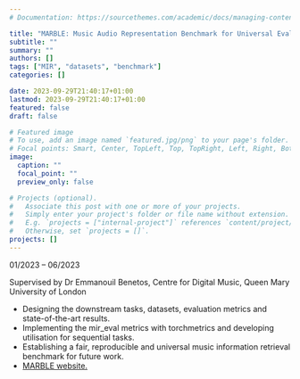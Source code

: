 ```yaml
---
# Documentation: https://sourcethemes.com/academic/docs/managing-content/

title: "MARBLE: Music Audio Representation Benchmark for Universal Evaluation"
subtitle: ""
summary: ""
authors: []
tags: ["MIR", "datasets", "benchmark"]
categories: []

date: 2023-09-29T21:40:17+01:00
lastmod: 2023-09-29T21:40:17+01:00
featured: false
draft: false

# Featured image
# To use, add an image named `featured.jpg/png` to your page's folder.
# Focal points: Smart, Center, TopLeft, Top, TopRight, Left, Right, BottomLeft, Bottom, BottomRight.
image:
  caption: ""
  focal_point: ""
  preview_only: false

# Projects (optional).
#   Associate this post with one or more of your projects.
#   Simply enter your project's folder or file name without extension.
#   E.g. `projects = ["internal-project"]` references `content/project/deep-learning/index.md`.
#   Otherwise, set `projects = []`.
projects: []
---
```

01/2023 – 06/2023

Supervised by Dr Emmanouil Benetos, Centre for Digital Music, Queen Mary University of London
- Designing the downstream tasks, datasets, evaluation metrics and state-of-the-art results.
- Implementing the mir_eval metrics with torchmetrics and developing utilisation for sequential tasks.
- Establishing a fair, reproducible and universal music information retrieval benchmark for future work.
- <a href="https://marble-bm.sheffield.ac.uk/" target="_blank">MARBLE website.</a>
